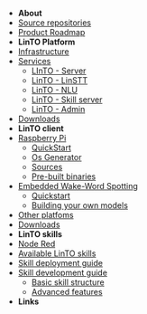 - **About**
- [Source repositories](repos)
- [Product Roadmap](roadmap)
- **LinTO Platform**
- [Infrastructure](infra)
- [Services](services/services)
    - [LInTO - Server](services/server)
    - [LinTO - LinSTT](services/linstt)
    - [LinTO - NLU](services/nlu)
    - [LinTO - Skill server](services/skill)
    - [LinTO - Admin](services/admin)
- [Downloads](services/download)
- **LinTO client**
- [Raspberry Pi](client/raspberry)
    - [QuickStart](client/quickstart)
    - [Os Generator](client/osgenerator)
    - [Sources](client/modules)
    - [Pre-built binaries](client/binaries)
- [Embedded Wake-Word Spotting](client/hotword)
    - [Quickstart](client/hotword)
    - [Building your own models](client/hotword)
- [Other platfoms](client/other)
- [Downloads](client/hotword)
- **LinTO skills**
- [Node Red](skill/nodered)
- [Available LinTO skills](skill/list)
- [Skill deployment guide](skill/depguide)
- [Skill development guide](skill/devguide)
    - [Basic skill structure](skill/basic)
    - [Advanced features](skill/advanced)
- **Links**